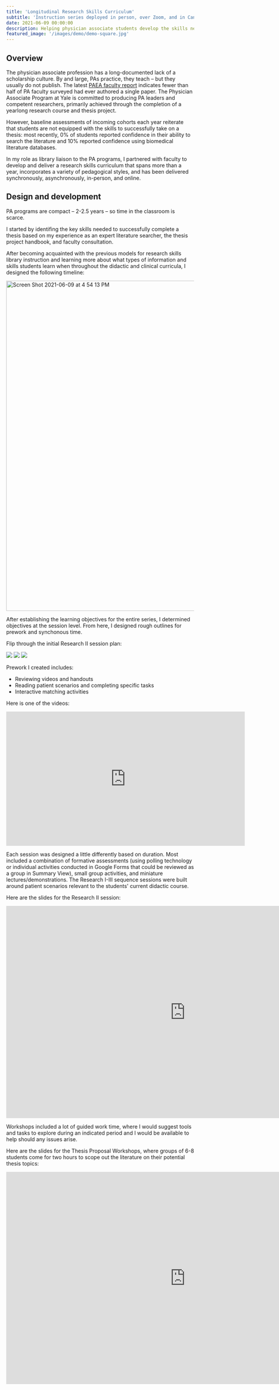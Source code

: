 ```yaml
---
title: 'Longitudinal Research Skills Curriculum'
subtitle: 'Instruction series deployed in person, over Zoom, and in Canvas.'
date: 2021-06-09 00:00:00
description: Helping physician associate students develop the skills needed to successfully complete their theses. 
featured_image: '/images/demo/demo-square.jpg'
---
```


## Overview

The physician associate profession has a long-documented lack of a scholarship culture. By and large, PAs practice, they teach &ndash; but they usually do not publish. The latest [PAEA faculty report](https://paeaonline.org/resources/public-resources/research-reports/faculty-directors-survey-and-reports) indicates fewer than half of PA faculty surveyed had ever authored a single paper. The Physician Associate Program at Yale is committed to producing PA leaders and competent researchers, primarily achieved through the completion of a yearlong research course and thesis project. 

However, baseline assessments of incoming cohorts each year reiterate that students are not equipped with the skills to successfully take on a thesis: most recently, 0% of students reported confidence in their ability to search the literature and 10% reported confidence using biomedical literature databases. 

In my role as library liaison to the PA programs, I partnered with faculty to develop and deliver a research skills curriculum that spans more than a year, incorporates a variety of pedagogical styles, and has been delivered synchronously, asynchronously, in-person, and online.

## Design and development

PA programs are compact &ndash; 2-2.5 years &ndash; so time in the classroom is scarce. 

I started by identifing the key skills needed to successfully complete a thesis based on my experience as an expert literature searcher, the thesis project handbook, and faculty consultation. 

After becoming acquainted with the previous models for research skills library instruction and learning more about what types of information and skills students learn when throughout the didactic and clinical curricula, I designed the following timeline:

<img width="885" alt="Screen Shot 2021-06-09 at 4 54 13 PM" src="https://user-images.githubusercontent.com/22897290/121427985-53bfc280-c943-11eb-9df4-01a4bcd31991.png">

After establishing the learning objectives for the entire series, I determined objectives at the session level. From here, I designed rough outlines for prework and synchonous time.

Flip through the initial Research II session plan:

<div class="gallery" data-columns="1">
	<img src="https://user-images.githubusercontent.com/22897290/121685098-8675d200-ca8d-11eb-8b25-264878aee7ff.png">
	<img src="https://user-images.githubusercontent.com/22897290/121685105-87a6ff00-ca8d-11eb-8a12-39fabc0d62bd.png">
	<img src="https://user-images.githubusercontent.com/22897290/121685110-8a095900-ca8d-11eb-9a17-9c6ccd86b20e.png">
</div>

Prework I created includes:
* Reviewing videos and handouts
* Reading patient scenarios and completing specific tasks
* Interactive matching activities

Here is one of the videos: 

<iframe src="https://player.vimeo.com/video/264307927" width="640" height="360" frameborder="0" allowfullscreen></iframe>

Each session was designed a little differently based on duration. Most included a combination of formative assessments (using polling technology or individual activities conducted in Google Forms that could be reviewed as a group in Summary View), small group activities, and miniature lectures/demonstrations. The Research I-III sequence sessions were built around patient scenarios relevant to the students' current didactic course. 

Here are the slides for the Research II session: 

<iframe src="https://docs.google.com/presentation/d/e/2PACX-1vReMtmn0E_4gFjdrxdiR9BHfxyXYxXY5r_Hohn9pF9WsWyALfFMbaKwOU2-wsnVa37PVusHOWuIV6Dn/embed?start=false&loop=false&delayms=3000" frameborder="0" width="960" height="569" allowfullscreen="true" mozallowfullscreen="true" webkitallowfullscreen="true"></iframe>

Workshops included a lot of guided work time, where I would suggest tools and tasks to explore during an indicated period and I would be available to help should any issues arise.

Here are the slides for the Thesis Proposal Workshops, where groups of 6-8 students come for two hours to scope out the literature on their potential thesis topics:

<iframe src="https://docs.google.com/presentation/d/e/2PACX-1vS5maXpj86VvIbjaZdrpG6E-9hVDxL0G2Ga96wwrDBqgCK_slKRnP3Jh3kbDd0F9SYKEbx2rEv5vXQz/embed?start=false&loop=false&delayms=3000" frameborder="0" width="960" height="569" allowfullscreen="true" mozallowfullscreen="true" webkitallowfullscreen="true"></iframe>

